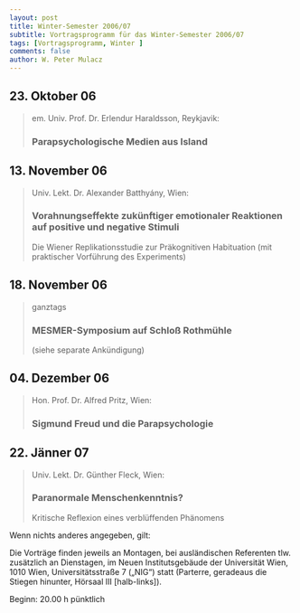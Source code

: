 ```yaml
---
layout: post
title: Winter-Semester 2006/07
subtitle: Vortragsprogramm für das Winter-Semester 2006/07
tags: [Vortragsprogramm, Winter ]
comments: false
author: W. Peter Mulacz
---
```


## 23. Oktober 06
> em. Univ. Prof. Dr. Erlendur Haraldsson, Reykjavik:
> ### Parapsychologische Medien aus Island


## 13. November 06
> Univ. Lekt. Dr. Alexander Batthyány, Wien:
> ### Vorahnungseffekte zukünftiger emotionaler Reaktionen auf positive und negative Stimuli
> Die Wiener Replikationsstudie zur Präkognitiven Habituation
> (mit praktischer Vorführung des Experiments)



## 18. November 06
> ganztags
> ### MESMER-Symposium auf Schloß Rothmühle
> (siehe separate Ankündigung)


## 04. Dezember 06
> Hon. Prof. Dr. Alfred Pritz, Wien:
> ### Sigmund Freud und die Parapsychologie


## 22. Jänner 07
> Univ. Lekt. Dr. Günther Fleck, Wien:
> ### Paranormale Menschenkenntnis?
> Kritische Reflexion eines verblüffenden Phänomens





Wenn nichts anderes angegeben, gilt:

Die Vorträge finden jeweils an Montagen, bei ausländischen Referenten tlw. zusätzlich an Dienstagen, im Neuen Institutsgebäude der Universität Wien,   1010 Wien,   Universitätsstraße 7 („NIG“) statt  (Parterre, geradeaus die Stiegen hinunter, Hörsaal III [halb-links]).


Beginn:   20.00 h pünktlich

